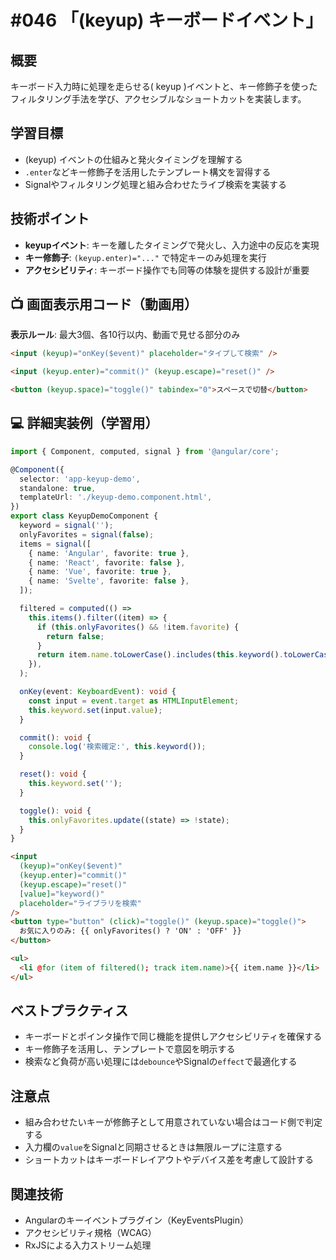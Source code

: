 # #046 「(keyup) キーボードイベント」

## 概要
キーボード入力時に処理を走らせる( keyup )イベントと、キー修飾子を使ったフィルタリング手法を学び、アクセシブルなショートカットを実装します。

## 学習目標
- (keyup) イベントの仕組みと発火タイミングを理解する
- `.enter`などキー修飾子を活用したテンプレート構文を習得する
- Signalやフィルタリング処理と組み合わせたライブ検索を実装する

## 技術ポイント
- **keyupイベント**: キーを離したタイミングで発火し、入力途中の反応を実現
- **キー修飾子**: `(keyup.enter)="..."` で特定キーのみ処理を実行
- **アクセシビリティ**: キーボード操作でも同等の体験を提供する設計が重要

## 📺 画面表示用コード（動画用）
**表示ルール**: 最大3個、各10行以内、動画で見せる部分のみ

```html
<input (keyup)="onKey($event)" placeholder="タイプして検索" />
```

```html
<input (keyup.enter)="commit()" (keyup.escape)="reset()" />
```

```html
<button (keyup.space)="toggle()" tabindex="0">スペースで切替</button>
```

## 💻 詳細実装例（学習用）
```typescript
import { Component, computed, signal } from '@angular/core';

@Component({
  selector: 'app-keyup-demo',
  standalone: true,
  templateUrl: './keyup-demo.component.html',
})
export class KeyupDemoComponent {
  keyword = signal('');
  onlyFavorites = signal(false);
  items = signal([
    { name: 'Angular', favorite: true },
    { name: 'React', favorite: false },
    { name: 'Vue', favorite: true },
    { name: 'Svelte', favorite: false },
  ]);

  filtered = computed(() =>
    this.items().filter((item) => {
      if (this.onlyFavorites() && !item.favorite) {
        return false;
      }
      return item.name.toLowerCase().includes(this.keyword().toLowerCase());
    }),
  );

  onKey(event: KeyboardEvent): void {
    const input = event.target as HTMLInputElement;
    this.keyword.set(input.value);
  }

  commit(): void {
    console.log('検索確定:', this.keyword());
  }

  reset(): void {
    this.keyword.set('');
  }

  toggle(): void {
    this.onlyFavorites.update((state) => !state);
  }
}
```

```html
<input
  (keyup)="onKey($event)"
  (keyup.enter)="commit()"
  (keyup.escape)="reset()"
  [value]="keyword()"
  placeholder="ライブラリを検索"
/>
<button type="button" (click)="toggle()" (keyup.space)="toggle()">
  お気に入りのみ: {{ onlyFavorites() ? 'ON' : 'OFF' }}
</button>

<ul>
  <li @for (item of filtered(); track item.name)>{{ item.name }}</li>
</ul>
```

## ベストプラクティス
- キーボードとポインタ操作で同じ機能を提供しアクセシビリティを確保する
- キー修飾子を活用し、テンプレートで意図を明示する
- 検索など負荷が高い処理には`debounce`やSignalの`effect`で最適化する

## 注意点
- 組み合わせたいキーが修飾子として用意されていない場合はコード側で判定する
- 入力欄の`value`をSignalと同期させるときは無限ループに注意する
- ショートカットはキーボードレイアウトやデバイス差を考慮して設計する

## 関連技術
- Angularのキーイベントプラグイン（KeyEventsPlugin）
- アクセシビリティ規格（WCAG）
- RxJSによる入力ストリーム処理
